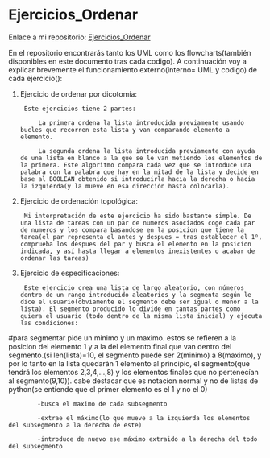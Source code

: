 # Ejercicios_Ordenar

Enlace a mi repositorio: [Ejercicios_Ordenar](https://github.com/Xavitheforce/Ejercicios_Ordenar)

En el repositorio encontrarás tanto los UML como los flowcharts(también disponibles en este documento tras cada codigo). A continuación voy a explicar brevemente el funcionamiento externo(interno= UML y codigo) de cada ejercicio():

1) Ejercicio de ordenar por dicotomía:

        Este ejercicios tiene 2 partes:
  
            La primera ordena la lista introducida previamente usando bucles que recorren esta lista y van comparando elemento a elemento.
  
            La segunda ordena la lista introducida previamente con ayuda de una lista en blanco a la que se le van metiendo los elementos de la primera. Este algoritmo compara cada vez que se introduce una palabra con la palabra que hay en la mitad de la lista y decide en base al BOOLEAN obtenido si introducirla hacia la derecha o hacia la izquierda(y la mueve en esa dirección hasta colocarla).
  
2) Ejercicio de ordenación topológica:

        Mi interpretación de este ejercicio ha sido bastante simple. De una lista de tareas con un par de numeros asociados coge cada par de numeros y los compara basandose en la posicion que tiene la tarea(el par representa el antes y despues = tras establecer el 1º, comprueba los despues del par y busca el elemento en la posicion indicada, y así hasta llegar a elementos inexistentes o acabar de ordenar las tareas)

3) Ejercicio de especificaciones:

        Este ejercicio crea una lista de largo aleatorio, con números dentro de un rango introducido aleatorios y la segmenta según le dice el usuario(obviamente el segmento debe ser igual o menor a la lista). El segmento producido lo divide en tantas partes como quiera el usuario (todo dentro de la misma lista inicial) y ejecuta las condiciones:
#para segmentar pide un minimo y un maximo. estos se refieren a la posicion del elemento 1 y a la del elemento final que van dentro del segmento.(si len(lista)=10, el segmento puede ser 2(minimo) a 8(maximo), y por lo tanto en la lista quedarán 1 elemento al principio, el segmento(que tendrá los elementos 2,3,4,...,8) y los elementos finales que no pertenecían al segmento(9,10)). cabe destacar que es notacion normal y no de listas de python(se entiende que el primer elemento es el 1 y no el 0)
 
            -busca el maximo de cada subsegmento
 
            -extrae el máximo(lo que mueve a la izquierda los elementos del subsegmento a la derecha de este)
 
            -introduce de nuevo ese máximo extraido a la derecha del todo del subsegmento
